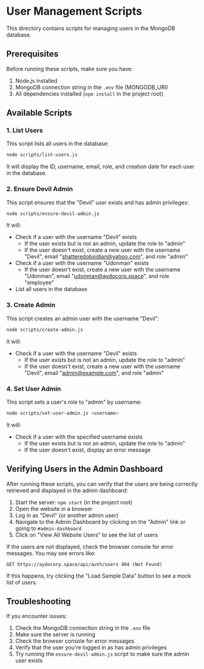 # User Management Scripts

This directory contains scripts for managing users in the MongoDB database.

## Prerequisites

Before running these scripts, make sure you have:

1. Node.js installed
2. MongoDB connection string in the `.env` file (MONGODB_URI)
3. All dependencies installed (`npm install` in the project root)

## Available Scripts

### 1. List Users

This script lists all users in the database:

```bash
node scripts/list-users.js
```

It will display the ID, username, email, role, and creation date for each user in the database.

### 2. Ensure Devil Admin

This script ensures that the "Devil" user exists and has admin privileges:

```bash
node scripts/ensure-devil-admin.js
```

It will:
- Check if a user with the username "Devil" exists
  - If the user exists but is not an admin, update the role to "admin"
  - If the user doesn't exist, create a new user with the username "Devil", email "shatteredobsidian@yahoo.com", and role "admin"
- Check if a user with the username "Udonman" exists
  - If the user doesn't exist, create a new user with the username "Udonman", email "udonman@aydocorp.space", and role "employee"
- List all users in the database

### 3. Create Admin

This script creates an admin user with the username "Devil":

```bash
node scripts/create-admin.js
```

It will:
- Check if a user with the username "Devil" exists
  - If the user exists but is not an admin, update the role to "admin"
  - If the user doesn't exist, create a new user with the username "Devil", email "admin@example.com", and role "admin"

### 4. Set User Admin

This script sets a user's role to "admin" by username:

```bash
node scripts/set-user-admin.js <username>
```

It will:
- Check if a user with the specified username exists
  - If the user exists but is not an admin, update the role to "admin"
  - If the user doesn't exist, display an error message

## Verifying Users in the Admin Dashboard

After running these scripts, you can verify that the users are being correctly retrieved and displayed in the admin dashboard:

1. Start the server: `npm start` (in the project root)
2. Open the website in a browser
3. Log in as "Devil" (or another admin user)
4. Navigate to the Admin Dashboard by clicking on the "Admin" link or going to `#admin-dashboard`
5. Click on "View All Website Users" to see the list of users

If the users are not displayed, check the browser console for error messages. You may see errors like:

```
GET https://aydocorp.space/api/auth/users 404 (Not Found)
```

If this happens, try clicking the "Load Sample Data" button to see a mock list of users.

## Troubleshooting

If you encounter issues:

1. Check the MongoDB connection string in the `.env` file
2. Make sure the server is running
3. Check the browser console for error messages
4. Verify that the user you're logged in as has admin privileges
5. Try running the `ensure-devil-admin.js` script to make sure the admin user exists
